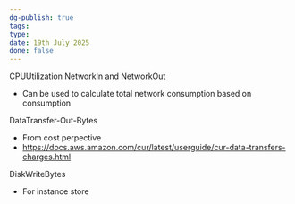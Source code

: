 ```yaml
---
dg-publish: true
tags: 
type: 
date: 19th July 2025
done: false
---
```


CPUUtilization
NetworkIn and NetworkOut
- Can be used to calculate total network consumption based on consumption

DataTransfer-Out-Bytes
- From cost perpective
- https://docs.aws.amazon.com/cur/latest/userguide/cur-data-transfers-charges.html

DiskWriteBytes
- For instance store

